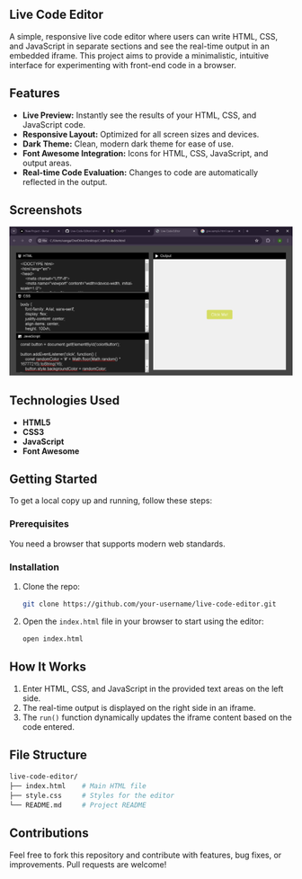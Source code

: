 ## Live Code Editor

A simple, responsive live code editor where users can write HTML, CSS, and JavaScript in separate sections and see the real-time output in an embedded iframe. This project aims to provide a minimalistic, intuitive interface for experimenting with front-end code in a browser.

## Features

- **Live Preview:** Instantly see the results of your HTML, CSS, and JavaScript code.
- **Responsive Layout:** Optimized for all screen sizes and devices.
- **Dark Theme:** Clean, modern dark theme for ease of use.
- **Font Awesome Integration:** Icons for HTML, CSS, JavaScript, and output areas.
- **Real-time Code Evaluation:** Changes to code are automatically reflected in the output.

## Screenshots

![Live Code Editor](https://github.com/SowjanyaVangari23/Live-Code-Editor/blob/main/CodePenOutput.png)

## Technologies Used

- **HTML5**
- **CSS3**
- **JavaScript**
- **Font Awesome**

## Getting Started

To get a local copy up and running, follow these steps:

### Prerequisites

You need a browser that supports modern web standards.

### Installation

1. Clone the repo:
   ```bash
   git clone https://github.com/your-username/live-code-editor.git
   ```

2. Open the `index.html` file in your browser to start using the editor:
   ```bash
   open index.html
   ```

## How It Works

1. Enter HTML, CSS, and JavaScript in the provided text areas on the left side.
2. The real-time output is displayed on the right side in an iframe.
3. The `run()` function dynamically updates the iframe content based on the code entered.

## File Structure

```bash
live-code-editor/
├── index.html    # Main HTML file
├── style.css     # Styles for the editor
└── README.md     # Project README
```

## Contributions

Feel free to fork this repository and contribute with features, bug fixes, or improvements. Pull requests are welcome!


```



